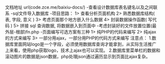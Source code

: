 文档地址 url(code.zce.me/baixiu-docs/)
-查看设计数据库表名键名以及之间联系
-sql文件导入数据库
-项目思路： 
  1> 查看分析页面机构
  2> 熟悉数据库结构( 表, 字段, 意义 )
  3> 考虑页面那个地方嵌入什么数据
  4> 封装数据操作函数( 写代码 )
  5> 拼接 sql 查询数据, 将数据嵌入到页面中
-考虑封装好的文件放置位置(最外层-根部)fn.php
-页面编写可选方案有三种
  1> 纯PHP的代码来编写
  2> 纯ajax的方式来编写
  3> 一部分用ajax，一部分用PHP的代码方式来编写
  注意点：
    1.数据库里面网站logo是一个字段，必须使用数据库查询才能拿到，从实际生活推广上来看，使用php获取logo，技术上ajax也可以实现。
    2.数据库里菜单栏的数据和滚动图片的数据是json数据，php处理json通过遍历显示到页面比ajax复杂。

